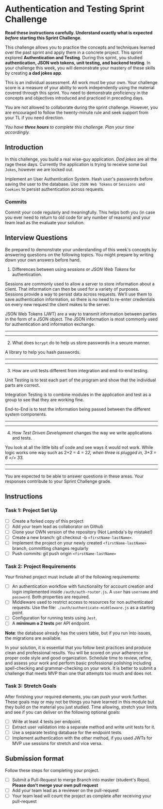# Authentication and Testing Sprint Challenge

**Read these instructions carefully. Understand exactly what is expected _before_ starting this Sprint Challenge.**

This challenge allows you to practice the concepts and techniques learned over the past sprint and apply them in a concrete project. This sprint explored **Authentication and Testing**. During this sprint, you studied **authentication, JSON web tokens, unit testing, and backend testing**. In your challenge this week, you will demonstrate your mastery of these skills by creating **a dad jokes app**.

This is an individual assessment. All work must be your own. Your challenge score is a measure of your ability to work independently using the material covered through this sprint. You need to demonstrate proficiency in the concepts and objectives introduced and practiced in preceding days.

You are not allowed to collaborate during the sprint challenge. However, you are encouraged to follow the twenty-minute rule and seek support from your TL if you need direction.

_You have **three hours** to complete this challenge. Plan your time accordingly._

## Introduction

In this challenge, you build a real wise-guy application. _Dad jokes_ are all the rage these days. Currently the application is trying to receive some `Dad Jokes`, however we are locked out.

Implement an User Authentication System. Hash user's passwords before saving the user to the database. Use `JSON Web Tokens` or `Sessions and Cookies` to persist authentication across requests.

### Commits

Commit your code regularly and meaningfully. This helps both you (in case you ever need to return to old code for any number of reasons) and your team lead as the evaluate your solution.

## Interview Questions

Be prepared to demonstrate your understanding of this week's concepts by answering questions on the following topics. You might prepare by writing down your own answers before hand.

1. Differences between using _sessions_ or _JSON Web Tokens_ for authentication.

Sessions are commonly used to allow a server to store information about a client. That information can then be used for a variety of purposes. Sessions provide a way to persist data across requests. We’ll use them to save authentication information, so there is no need to re-enter credentials on every new request the client makes to the server.

JSON Web Tokens (JWT) are a way to transmit information between parties in the form of a JSON object. The JSON information is most commonly used for authentication and information exchange.

---

---

2. What does `bcrypt` do to help us store passwords in a secure manner.

A library to help you hash passwords.

---

---

3. How are unit tests different from integration and end-to-end testing.

Unit Testing is to test each part of the program and show that the individual parts are correct.

Integration Testing is to combine modules in the application and test as a group to see that they are working fine.

End-to-End is to test the information being passed between the different system components.

---

---

4. How _Test Driven Development_ changes the way we write applications and tests.

You look at all the little bits of code and see ways it would not work. While logic works one way such as 2+2 = 4 = 2*2, when three is plugged in, 3+3 = 6 =/= 3*3.

---

---

You are expected to be able to answer questions in these areas. Your responses contribute to your Sprint Challenge grade.

## Instructions

### Task 1: Project Set Up

-   [ ] Create a forked copy of this project
-   [ ] Add your team lead as collaborator on Github
-   [ ] Clone your OWN version of the repository (Not Lambda's by mistake!)
-   [ ] Create a new branch: git checkout -b `<firstName-lastName>`.
-   [ ] Implement the project on your newly created `<firstName-lastName>` branch, committing changes regularly
-   [ ] Push commits: git push origin `<firstName-lastName>`

### Task 2: Project Requirements

Your finished project must include all of the following requirements:

-   [ ] An authentication workflow with functionality for account creation and login implemented inside `/auth/auth-router.js`. A `user` has `username` and `password`. Both properties are required.
-   [ ] Middleware used to restrict access to resources for non authenticated requests. Use the file: `./auth/authenticate-middleware.js` as a starting point.
-   [ ] Configuration for running tests using `Jest`.
-   [ ] A **minimum o 2 tests** per API endpoint.

**Note**: the database already has the users table, but if you run into issues, the migrations are available.

In your solution, it is essential that you follow best practices and produce clean and professional results. You will be scored on your adherence to proper code style and good organization. Schedule time to review, refine, and assess your work and perform basic professional polishing including spell-checking and grammar-checking on your work. It is better to submit a challenge that meets MVP than one that attempts too much and does not.

### Task 3: Stretch Goals

After finishing your required elements, you can push your work further. These goals may or may not be things you have learned in this module but they build on the material you just studied. Time allowing, stretch your limits and see if you can deliver on the following optional goals:

-   [ ] Write at least 4 tests per endpoint.
-   [ ] Extract user validation into a separate method and write unit tests for it.
-   [ ] Use a separate testing database for the endpoint tests.
-   [ ] Implement authentication with the other method, if you used JWTs for MVP use sessions for stretch and vice versa.

## Submission format

Follow these steps for completing your project.

-   [ ] Submit a Pull-Request to merge <firstName-lastName> Branch into master (student's Repo). **Please don't merge your own pull request**
-   [ ] Add your team lead as a reviewer on the pull-request
-   [ ] Your team lead will count the project as complete after receiving your pull-request
